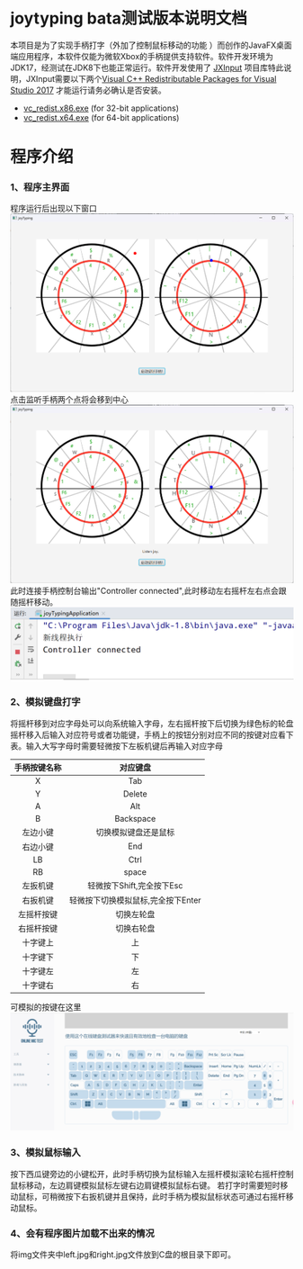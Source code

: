 joytyping bata测试版本说明文档
=======
本项目是为了实现手柄打字（外加了控制鼠标移动的功能
）而创作的JavaFX桌面端应用程序，本软件仅能为微软Xbox的手柄提供支持软件。软件开发环境为JDK17，经测试在JDK8下也能正常运行。软件开发使用了 [JXInput](https://github.com/StrikerX3/JXInput)
项目库特此说明，JXInput需要以下两个[Visual C++ Redistributable Packages for Visual Studio 2017](https://support.microsoft.com/en-gb/help/2977003/the-latest-supported-visual-c-downloads)
才能运行请务必确认是否安装。

- [vc_redist.x86.exe](https://aka.ms/vs/15/release/vc_redist.x86.exe) (for 32-bit applications)
- [vc_redist.x64.exe](https://aka.ms/vs/15/release/vc_redist.x64.exe) (for 64-bit applications)

# 程序介绍

### 1、程序主界面

程序运行后出现以下窗口
![img.png](img.png)
点击监听手柄两个点将会移到中心
![img_1.png](img_1.png)
此时连接手柄控制台输出"Controller connected",此时移动左右摇杆左右点会跟随摇杆移动。
![img_2.png](img_2.png)

### 2、模拟键盘打字

将摇杆移到对应字母处可以向系统输入字母，左右摇杆按下后切换为绿色标的轮盘摇杆移入后输入对应符号或者功能键，手柄上的按钮分别对应不同的按键对应看下表。输入大写字母时需要轻微按下左板机键后再输入对应字母

| 手柄按键名称 |         对应键盘         |
|:------:|:--------------------:|
|   X    |         Tab          |
|   Y    |        Delete        |
|   A    |         Alt          |
|   B    |      Backspace       |
|  左边小键  |      切换模拟键盘还是鼠标      |
|  右边小键  |         End          |
|   LB   |         Ctrl         |
|   RB   |        space         |
|  左扳机键  |  轻微按下Shift,完全按下Esc   |
|  右扳机键  | 轻微按下切换模拟鼠标,完全按下Enter |
| 左摇杆按键  |        切换左轮盘         |
| 右摇杆按键  |        切换右轮盘         |
|  十字键上  |          上           |
|  十字键下  |          下           |
|  十字键左  |          左           |
|  十字键右  |          右           |

可模拟的按键在这里
![img_3.png](img_3.png)

### 3、模拟鼠标输入

按下西瓜键旁边的小键松开，此时手柄切换为鼠标输入左摇杆模拟滚轮右摇杆控制鼠标移动，左边肩键模拟鼠标左键右边肩键模拟鼠标右键。
若打字时需要短时移动鼠标，可稍微按下右扳机键并且保持，此时手柄为模拟鼠标状态可通过右摇杆移动鼠标。

### 4、会有程序图片加载不出来的情况

将img文件夹中left.jpg和right.jpg文件放到C盘的根目录下即可。